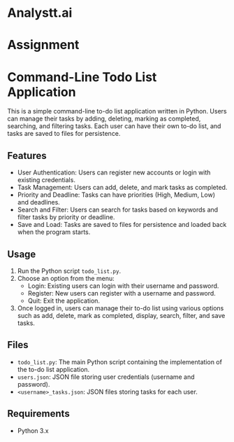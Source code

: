 # Analystt.ai
# Assignment
# Command-Line Todo List Application

This is a simple command-line to-do list application written in Python. Users can manage their tasks by adding, deleting, marking as completed, searching, and filtering tasks. Each user can have their own to-do list, and tasks are saved to files for persistence.

## Features

- User Authentication: Users can register new accounts or login with existing credentials.
- Task Management: Users can add, delete, and mark tasks as completed.
- Priority and Deadline: Tasks can have priorities (High, Medium, Low) and deadlines.
- Search and Filter: Users can search for tasks based on keywords and filter tasks by priority or deadline.
- Save and Load: Tasks are saved to files for persistence and loaded back when the program starts.

## Usage

1. Run the Python script `todo_list.py`.
2. Choose an option from the menu:
    - Login: Existing users can login with their username and password.
    - Register: New users can register with a username and password.
    - Quit: Exit the application.
3. Once logged in, users can manage their to-do list using various options such as add, delete, mark as completed, display, search, filter, and save tasks.

## Files

- `todo_list.py`: The main Python script containing the implementation of the to-do list application.
- `users.json`: JSON file storing user credentials (username and password).
- `<username>_tasks.json`: JSON files storing tasks for each user.

## Requirements

- Python 3.x
